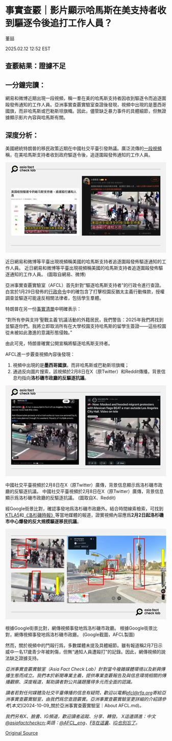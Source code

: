 # 事實查覈｜影片顯示哈馬斯在美支持者收到驅逐令後追打工作人員？

董喆

2025.02.12 12:52 EST

## 查覈結果：證據不足

## 一分鐘完讀：

網易和微博近期出現一段視頻，稱一羣在美的哈馬斯支持者因收到驅逐令而追逐圍毆發佈通知的工作人員。亞洲事實查覈實驗室查證後發現，視頻中出現的是墨西哥國旗，而非哈馬斯或巴勒斯坦旗幟。因此，儘管缺乏暴力事件的具體細節，但無證據顯示影片內容與哈馬斯有關。

## 深度分析：

美國總統特朗普的移民政策近期在中國社交平臺引發熱議。廣泛流傳的[一段視頻](https://archive.ph/vX7qE)稱，在美哈馬斯支持者收到政府驅逐令後，追逐圍毆發佈通知的工作人員。

![近日網易和微博等平臺出現視頻稱美國的哈馬斯支持者追逐圍毆發佈驅逐通知的工作人員。](images/OL7Z5Y65FJCLRHFJFXZZU7CZXY.png)

近日網易和微博等平臺出現視頻稱美國的哈馬斯支持者追逐圍毆發佈驅逐通知的工作人員。 近日網易和微博等平臺出現視頻稱美國的哈馬斯支持者追逐圍毆發佈驅逐通知的工作人員。 (圖取自網易、微博)

亞洲事實查覈實驗室（AFCL）首先針對“驅逐哈馬斯支持者”的行政令進行查證。白宮於1月29日發佈的[行政命令](https://www.whitehouse.gov/presidential-actions/2025/01/additional-measures-to-combat-anti-semitism/)中的確包含了打擊校園反猶太主義行動條款，授權調查並驅逐可能違反相關法律者，包括學生羣體。

特朗普在另一份[事實清單](https://www.whitehouse.gov/fact-sheets/2025/01/fact-sheet-president-donald-j-trump-takes-forceful-and-unprecedented-steps-to-combat-anti-semitism/)中明確表示：

“對所有參與支持‘聖戰主義’抗議活動的外籍居民，我們警告：2025年我們將找到並驅逐你們。我將立即取消所有在大學校園支持哈馬斯的留學生簽證——這些校園從未被如此激進的意識形態侵蝕。”

由此可見，特朗普確實公開宣稱將驅逐哈馬斯支持者。

AFCL進一步覈查視頻內容後發現：

1. 視頻中出現的是**墨西哥國旗**，而非哈馬斯或巴勒斯坦旗幟；
2. 通過反向圖片搜索，該視頻於2月8日在X（原Twitter）和Reddit傳播，背景信息均指向**洛杉磯市政廳的反驅逐抗議**。

![中國社交平臺視頻於2月8日在X（原Twitter）廣傳，背景信息顯示爲洛杉磯市政廳的反驅逐抗議。](images/LWSROGVWVRD3VBWMSXVKVJYSJI.png)

中國社交平臺視頻於2月8日在X（原Twitter）廣傳，背景信息顯示爲洛杉磯市政廳的反驅逐抗議。 中國社交平臺視頻於2月8日在X（原Twitter）廣傳，背景信息顯示爲洛杉磯市政廳的反驅逐抗議。 (圖取自X、Reddit)

經Google街景比對，確認事發地爲洛杉磯市政廳外。結合時間線索檢索，可找到[KTLA5](https://ktla.com/news/local-news/massive-fight-breaks-out-as-students-protest-trumps-immigration-policies-in-los-angeles/)和[《洛杉磯時報》](https://www.hindustantimes.com/trending/sunita-williams-captures-the-ultimate-selfie-during-her-9th-spacewalk-incredible-nasa-pic-wows-internet-101738801862639.html)等當地媒體的報道，證實視頻內容應爲**2月2日起洛杉磯市中心爆發的反大規模驅逐移民抗議**。

![根據Google街景比對，網傳視頻事發地爲洛杉磯市政廳。](images/PTTW6EXI45FEBDFR5SKSO22AVQ.png)

根據Google街景比對，網傳視頻事發地爲洛杉磯市政廳。 根據Google街景比對，網傳視頻事發地爲洛杉磯市政廳。 (Google截圖，AFCL製圖)

然而，關於視頻中的鬥毆行爲，多數媒體未提及具體細節。雖有報道稱2月7日示威中一名17歲青少年被刺傷，但無“通知人員遭毆打”的記錄。因此，網傳視頻的說法缺乏證據支持。

*亞洲事實查覈實驗室（Asia Fact Check Lab）針對當今複雜媒體環境以及新興傳播生態而成立。我們本於新聞專業主義，提供專業查覈報告及與信息環境相關的傳播觀察、深度報道，幫助讀者對公共議題獲得多元而全面的認識。*

*讀者若對任何媒體及社交平臺傳播的信息有疑問，歡迎以電郵*[*afcl@rfa.org*](mailto:afcl@rfa.org)*寄給亞洲事實查覈實驗室，由我們爲您查證覈實。亞洲事實查覈實驗室更詳細的介紹請參考*[*本文*](2024-10-09_關於亞洲事實查覈實驗室｜About AFCL.md)*。*

*我們另有X、臉書、IG頻道，歡迎讀者追蹤、分享、轉發。 X這邊請進：中文*[*@asiafactcheckcn*](https://twitter.com/asiafactcheckcn)*;英語：*[*@AFCL\_eng*](https://twitter.com/AFCL_eng)*、*[*FB在這裏*](https://www.facebook.com/asiafactchecklabcn)*、*[*IG也別忘了*](https://www.instagram.com/asiafactchecklab/)*。*



[Original Source](https://www.rfa.org/mandarin/shishi-hecha/2025/02/12/fact-check-hamas-beat-uscis-staff/)